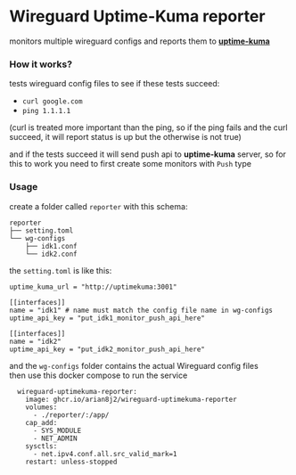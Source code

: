 # Wireguard Uptime-Kuma reporter
monitors multiple wireguard configs and reports them to **[uptime-kuma](https://github.com/louislam/uptime-kuma)**

### How it works?
tests wireguard config files to see if these tests succeed:
- `curl google.com`
- `ping 1.1.1.1`

(curl is treated more important than the ping, so if the ping fails and the curl succeed, it will report status is up but the otherwise is not true)  


and if the tests succeed it will send push api to **uptime-kuma** server, so for this to work you need to first create some monitors with `Push` type

### Usage
create a folder called `reporter` with this schema:
```
reporter
├── setting.toml
└── wg-configs
    ├── idk1.conf
    └── idk2.conf
```
the `setting.toml` is like this:
```
uptime_kuma_url = "http://uptimekuma:3001"

[[interfaces]]
name = "idk1" # name must match the config file name in wg-configs
uptime_api_key = "put_idk1_monitor_push_api_here"

[[interfaces]]
name = "idk2"
uptime_api_key = "put_idk2_monitor_push_api_here"
```
and the `wg-configs` folder contains the actual Wireguard config files  
then use this docker compose to run the service
```
  wireguard-uptimekuma-reporter:
    image: ghcr.io/arian8j2/wireguard-uptimekuma-reporter
    volumes:
      - ./reporter/:/app/
    cap_add:
      - SYS_MODULE
      - NET_ADMIN
    sysctls:
      - net.ipv4.conf.all.src_valid_mark=1
    restart: unless-stopped
```
